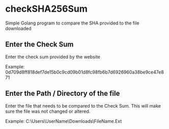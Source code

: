 # checkSHA256Sum
Simple Golang program to compare the SHA provided to the file downloaded

## Enter the Check Sum
Enter the check sum provided by the website

Example: 0d709d8ff818def7de15b0c9cd09b01d8fc98fb6b7d6926960a38be9ce47e871

## Enter the Path / Directory of the file
Enter the file that needs to be compared to the Check Sum. This will make sure the file was not changed or altered.

Example: C:\Users\UserName\Downloads\FileName.Ext

